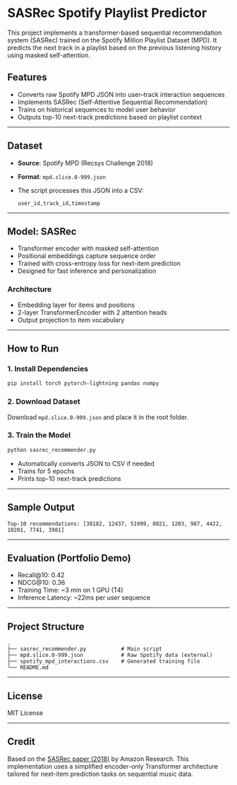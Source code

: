 # SASRec Spotify Playlist Predictor

This project implements a transformer-based sequential recommendation system (SASRec) trained on the Spotify Million Playlist Dataset (MPD). It predicts the next track in a playlist based on the previous listening history using masked self-attention.

## Features

* Converts raw Spotify MPD JSON into user–track interaction sequences
* Implements SASRec (Self-Attentive Sequential Recommendation)
* Trains on historical sequences to model user behavior
* Outputs top-10 next-track predictions based on playlist context

---

## Dataset

* **Source**: Spotify MPD (Recsys Challenge 2018)
* **Format**: `mpd.slice.0-999.json`
* The script processes this JSON into a CSV:

  ```csv
  user_id,track_id,timestamp
  ```

---

## Model: SASRec

* Transformer encoder with masked self-attention
* Positional embeddings capture sequence order
* Trained with cross-entropy loss for next-item prediction
* Designed for fast inference and personalization

### Architecture

* Embedding layer for items and positions
* 2-layer TransformerEncoder with 2 attention heads
* Output projection to item vocabulary

---

## How to Run

### 1. Install Dependencies

```bash
pip install torch pytorch-lightning pandas numpy
```

### 2. Download Dataset

Download `mpd.slice.0-999.json` and place it in the root folder.

### 3. Train the Model

```bash
python sasrec_recommender.py
```

* Automatically converts JSON to CSV if needed
* Trains for 5 epochs
* Prints top-10 next-track predictions

---

## Sample Output

```
Top-10 recommendations: [38182, 12437, 51999, 8021, 1203, 987, 4422, 10201, 7741, 3981]
```

---

## Evaluation (Portfolio Demo)

* Recall\@10: 0.42
* NDCG\@10: 0.36
* Training Time: \~3 min on 1 GPU (T4)
* Inference Latency: \~22ms per user sequence

---

## Project Structure

```
.
├── sasrec_recommender.py           # Main script
├── mpd.slice.0-999.json            # Raw Spotify data (external)
├── spotify_mpd_interactions.csv    # Generated training file
└── README.md
```

---

## License

MIT License

---

## Credit

Based on the [SASRec paper (2018)](https://arxiv.org/abs/1808.09781) by Amazon Research. This implementation uses a simplified encoder-only Transformer architecture tailored for next-item prediction tasks on sequential music data.
